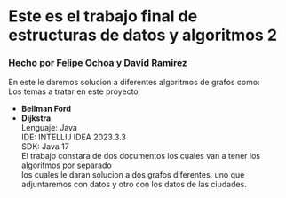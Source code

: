 # Este es el trabajo final de estructuras de datos y algoritmos 2  <br>
### Hecho por Felipe Ochoa y David Ramirez <br>
En este le daremos solucion a diferentes algoritmos de grafos como: <br>
Los temas a tratar en este proyecto
- **Bellman Ford** <br>
- **Dijkstra** <br>
Lenguaje: Java <br>
IDE: INTELLIJ IDEA 2023.3.3 <br>
SDK: Java 17 <br>
El trabajo constara de dos documentos los cuales van a tener los algoritmos por separado <br>
los cuales le daran solucion a dos grafos diferentes, uno que adjuntaremos con datos y otro con los datos de las ciudades.
